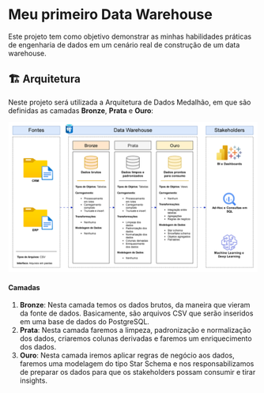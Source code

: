 # Meu primeiro Data Warehouse

Este projeto tem como objetivo demonstrar as minhas habilidades práticas de engenharia de dados em um cenário real de construção de um data warehouse.

## 🏗️ Arquitetura

Neste projeto será utilizada a Arquitetura de Dados Medalhão, em que são definidas as camadas **Bronze**, **Prata** e **Ouro**:

![alt text](docs/images/arquitetura.png)

#### Camadas

1. **Bronze**: Nesta camada temos os dados brutos, da maneira que vieram da fonte de dados. Basicamente, são arquivos CSV que serão inseridos em uma base de dados do PostgreSQL.
2. **Prata**: Nesta camada faremos a limpeza, padronização e normalização dos dados, criaremos colunas derivadas e faremos um enriquecimento dos dados.
3. **Ouro**: Nesta camada iremos aplicar regras de negócio aos dados, faremos uma modelagem do tipo Star Schema e nos responsabilizamos de preparar os dados para que os stakeholders possam consumir e tirar insights.